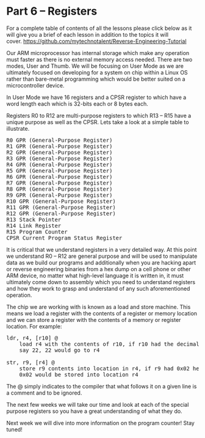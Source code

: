 # Part 6 – Registers

For a complete table of contents of all the lessons please click below as it will give you a brief of each lesson in addition to the topics it will cover.&nbsp;https://github.com/mytechnotalent/Reverse-Engineering-Tutorial

Our ARM microprocessor has internal storage which make any operation must faster as there is no external memory access needed. There are two modes, User and Thumb. We will be focusing on User Mode as we are ultimately focused on developing for a system on chip within a Linux OS rather than bare-metal programming which would be better suited on a microcontroller device.

In User Mode we have 16 registers and a CPSR register to which have a word length each which is 32-bits each or 8 bytes each.

Registers R0 to R12 are multi-purpose registers to which R13 – R15 have a unique purpose as well as the CPSR. Lets take a look at a simple table to illustrate.

<pre spellcheck="false">R0 GPR (General-Purpose Register)
R1 GPR (General-Purpose Register)
R2 GPR (General-Purpose Register)
R3 GPR (General-Purpose Register)
R4 GPR (General-Purpose Register)
R5 GPR (General-Purpose Register)
R6 GPR (General-Purpose Register)
R7 GPR (General-Purpose Register)
R8 GPR (General-Purpose Register)
R9 GPR (General-Purpose Register)
R10 GPR (General-Purpose Register)
R11 GPR (General-Purpose Register)
R12 GPR (General-Purpose Register)
R13 Stack Pointer
R14 Link Register
R15 Program Counter
CPSR Current Program Status Register
</pre>

It is critical that we understand registers in a very detailed way. At this point we understand R0 – R12 are general purpose and will be used to manipulate data as we build our programs and additionally when you are hacking apart or reverse engineering binaries from a hex dump on a cell phone or other ARM device, no matter what high-level language it is written in, it must ultimately come down to assembly which you need to understand registers and how they work to grasp and understand of any such aforementioned operation.

The chip we are working with is known as a load and store machine. This means we load a register with the contents of a register or memory location and we can store a register with the contents of a memory or register location. For example:

<pre spellcheck="false">ldr, r4, [r10] @ 
&nbsp;&nbsp;&nbsp; load r4 with the contents of r10, if r10 had the decimal value of 
&nbsp;&nbsp;&nbsp; say 22, 22 would go to r4

str, r9, [r4] @ 
&nbsp;&nbsp;&nbsp; store r9 contents into location in r4, if r9 had 0x02 hex, 
&nbsp;&nbsp;&nbsp; 0x02 would be stored into location r4
</pre>

The @ simply indicates to the compiler that what follows it on a given line is a comment and to be ignored.

The next few weeks we will take our time and look at each of the special purpose registers so you have a great understanding of what they do.

Next week we will dive into more information on the program counter! Stay tuned!